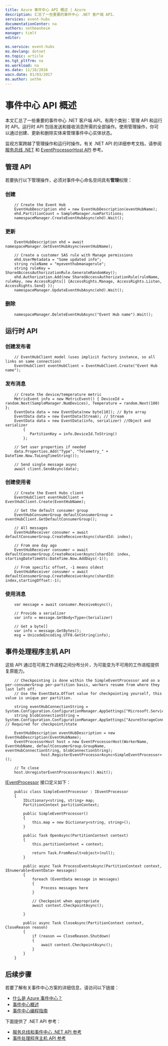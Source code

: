 ```yaml
---
title: Azure 事件中心 API 概述 | Azure
description: 汇总了一些重要的事件中心 .NET 客户端 API。
services: event-hubs
documentationCenter: na
authors: sethmanheim
manager: timlt
editor: 

ms.service: event-hubs
ms.devlang: dotnet
ms.topic: article
ms.tgt_pltfrm: na
ms.workload: na
ms.date: 11/18/2016
wacn.date: 01/03/2017
ms.author: sethm
---
```


# 事件中心 API 概述
本文汇总了一些重要的事件中心 .NET 客户端 API。有两个类别：管理 API 和运行时 API。运行时 API 包括发送和接收消息所需的全部操作。使用管理操作，你可以通过创建、更新和删除实体来管理事件中心实体状态。

监视方案跨越了管理操作和运行时操作。有关 .NET API 的详细参考文档，请参阅[服务总线 .NET](https://msdn.microsoft.com/zh-cn/library/azure/mt419900.aspx) 和 [EventProcessorHost API](https://msdn.microsoft.com/zh-cn/library/azure/mt445521.aspx) 参考。

## 管理 API
若要执行以下管理操作，必须对事件中心命名空间具有**管理**权限：

### 创建

```
    // Create the Event Hub
    EventHubDescription ehd = new EventHubDescription(eventHubName);
    ehd.PartitionCount = SampleManager.numPartitions;
    namespaceManager.CreateEventHubAsync(ehd).Wait();
```

### 更新

```
    EventHubDescription ehd = await namespaceManager.GetEventHubAsync(eventHubName);

    // Create a customer SAS rule with Manage permissions
    ehd.UserMetadata = "Some updated info";
    string ruleName = "myeventhubmanagerule";
    string ruleKey = SharedAccessAuthorizationRule.GenerateRandomKey();
    ehd.Authorization.Add(new SharedAccessAuthorizationRule(ruleName, ruleKey, new AccessRights[] {AccessRights.Manage, AccessRights.Listen, AccessRights.Send} )); 
    namespaceManager.UpdateEventHubAsync(ehd).Wait();
```

### 删除

```
    namespaceManager.DeleteEventHubAsync("Event Hub name").Wait();
```

## 运行时 API
### 创建发布者

```
    // EventHubClient model (uses implicit factory instance, so all links on same connection)
    EventHubClient eventHubClient = EventHubClient.Create("Event Hub name");
```

### 发布消息

```
    // Create the device/temperature metric
    MetricEvent info = new MetricEvent() { DeviceId = random.Next(SampleManager.NumDevices), Temperature = random.Next(100) };
    EventData data = new EventData(new byte[10]); // Byte array
    EventData data = new EventData(Stream); // Stream 
    EventData data = new EventData(info, serializer) //Object and serializer 
        {
           PartitionKey = info.DeviceId.ToString()
        };

    // Set user properties if needed
    data.Properties.Add("Type", "Telemetry_" + DateTime.Now.ToLongTimeString());

    // Send single message async
    await client.SendAsync(data);
```

### 创建使用者

```
    // Create the Event Hubs client
    EventHubClient eventHubClient = EventHubClient.Create(EventHubName);

    // Get the default consumer group
    EventHubConsumerGroup defaultConsumerGroup = eventHubClient.GetDefaultConsumerGroup();

    // All messages
    EventHubReceiver consumer = await defaultConsumerGroup.CreateReceiverAsync(shardId: index);

    // From one day ago
    EventHubReceiver consumer = await defaultConsumerGroup.CreateReceiverAsync(shardId: index, startingDateTimeUtc:DateTime.Now.AddDays(-1));

    // From specific offset, -1 means oldest
    EventHubReceiver consumer = await defaultConsumerGroup.CreateReceiverAsync(shardId: index,startingOffset:-1); 
```

### 使用消息

```
    var message = await consumer.ReceiveAsync();

    // Provide a serializer
    var info = message.GetBody<Type>(Serializer)

    // Get a byte[]
    var info = message.GetBytes(); 
    msg = UnicodeEncoding.UTF8.GetString(info);
```

## 事件处理程序主机 API
这些 API 通过在可用工作进程之间分布分片，为可能变为不可用的工作进程提供复原能力。

```
    // Checkpointing is done within the SimpleEventProcessor and on a per-consumerGroup per-partition basis, workers resume from where they last left off.
    // Use the EventData.Offset value for checkpointing yourself, this value is unique per partition.

    string eventHubConnectionString = System.Configuration.ConfigurationManager.AppSettings["Microsoft.ServiceBus.ConnectionString"];
    string blobConnectionString = System.Configuration.ConfigurationManager.AppSettings["AzureStorageConnectionString"]; // Required for checkpoint/state

    EventHubDescription eventHubDescription = new EventHubDescription(EventHubName);
    EventProcessorHost host = new EventProcessorHost(WorkerName, EventHubName, defaultConsumerGroup.GroupName, eventHubConnectionString, blobConnectionString);
                host.RegisterEventProcessorAsync<SimpleEventProcessor>();

    // To close
    host.UnregisterEventProcessorAsync().Wait();   
```

[IEventProcessor](https://msdn.microsoft.com/zh-cn/library/azure/microsoft.servicebus.messaging.ieventprocessor.aspx) 接口定义如下：

```
    public class SimpleEventProcessor : IEventProcessor
    {
        IDictionary<string, string> map;
        PartitionContext partitionContext;

        public SimpleEventProcessor()
        {
            this.map = new Dictionary<string, string>();
        }

        public Task OpenAsync(PartitionContext context)
        {
            this.partitionContext = context;

            return Task.FromResult<object>(null);
        }

        public async Task ProcessEventsAsync(PartitionContext context, IEnumerable<EventData> messages)
        {
            foreach (EventData message in messages)
            {
                Process messages here
            }

            // Checkpoint when appropriate
            await context.CheckpointAsync();

        }

        public async Task CloseAsync(PartitionContext context, CloseReason reason)
        {
            if (reason == CloseReason.Shutdown)
            {
                await context.CheckpointAsync();
            }
        }
    }
```

## 后续步骤
若要了解有关事件中心方案的详细信息，请访问以下链接：

- [什么是 Azure 事件中心？](./event-hubs-what-is-event-hubs.md)
- [事件中心概述](./event-hubs-overview.md)
- [事件中心编程指南](./event-hubs-programming-guide.md)

下面提供了 .NET API 参考：

- [服务总线和事件中心 .NET API 参考](https://msdn.microsoft.com/zh-cn/library/azure/mt419900.aspx)
- [事件处理程序主机 API 参考](https://msdn.microsoft.com/zh-cn/library/azure/mt445521.aspx)

<!---HONumber=Mooncake_Quality_Review_1230_2016-->